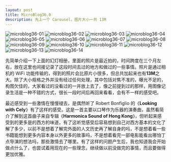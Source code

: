 ```yaml
---
layout: post
title: MicroBlog36.0
description: 先上一个 Carousel，图片大小一共 13M
---
```

<carousel>
    <img src="{{ site.url }}/assets/microblog36-01.jpg" alt="microblog36-01">
    <img src="{{ site.url }}/assets/microblog36-02.jpg" alt="microblog36-02">
    <img src="{{ site.url }}/assets/microblog36-03.jpg" alt="microblog36-03">
    <img src="{{ site.url }}/assets/microblog36-04.jpg" alt="microblog36-04">
    <img src="{{ site.url }}/assets/microblog36-05.jpg" alt="microblog36-05">
    <img src="{{ site.url }}/assets/microblog36-06.jpg" alt="microblog36-06">
    <img src="{{ site.url }}/assets/microblog36-07.jpg" alt="microblog36-07">
    <img src="{{ site.url }}/assets/microblog36-08.jpg" alt="microblog36-08">
    <img src="{{ site.url }}/assets/microblog36-09.jpg" alt="microblog36-09">
    <img src="{{ site.url }}/assets/microblog36-10.jpg" alt="microblog36-10">
    <img src="{{ site.url }}/assets/microblog36-11.jpg" alt="microblog36-11">
    <img src="{{ site.url }}/assets/microblog36-12.jpg" alt="microblog36-12">
    <img src="{{ site.url }}/assets/microblog36-13.jpg" alt="microblog36-13">
    <img src="{{ site.url }}/assets/microblog36-14.jpg" alt="microblog36-14">
</carousel>

<br>

<p>先简单介绍一下上面的幻灯相册，里面的照片是最近拍的，时间跨度在三个月左右，放在这里也间接记录了这段时间去过的地方和做过的一些事情。照片是通过相机的 WiFi 功能传输的，得到的照片会比原片小很多，但总共加起来也有<strong>13M</strong>之大。除了大小规格之外并没有经过任何处理，其中包括对焦不准的，曝光不足的，构图欠佳的，大家看过的没看过的一并放上去了，像之前提到过的那样，用图像记录生活是一种不错的方式，很长一段时间后再回来看看，会有不一样的感受吧。</p>
<p>最近感受到一些激情在慢慢褪去，是偶然听了 Robert Bonfiglio 的《<strong>Looking with Cely</strong>》有了这样的感受。这是一首主要以口琴作为乐器的演奏曲，虽然看简介了解到这首曲子来自专辑《<strong>Harmonica Sound of Hong Kong</strong>》，但听起来感受到的更多是的西方的味道，有了这听觉感受后容易想到自己对西方基本的文化了解了多少，以前不是想着了解完外面的人文历史再了解自身的吗，不是想着看一些书籍能想到更多内容本身以外更多的故事吗，不是想着看完一部电影能看出哪怕丁点导演的想法吗，那些激情去了哪里。有了这样的问题产生后，我也知道我会开始做点什么了，也尝试着用现在的一些理念，继续做以前没做完的事情，而且要做得更加优雅。</p>
